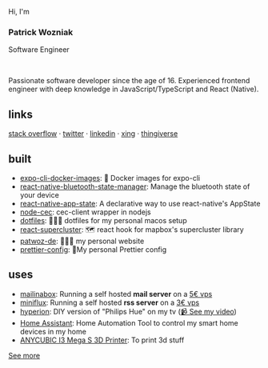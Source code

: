 Hi, I'm

### Patrick Wozniak

Software Engineer

<br />

Passionate software developer since the age of 16. Experienced frontend engineer with deep knowledge in JavaScript/TypeScript and React (Native).

## links

[stack overflow](https://stackoverflow.com/users/6300994/patrick-wozniak?tab=profile) ·
[twitter](https://twitter.com/de_patwoz) ·
[linkedin](https://de.linkedin.com/in/patrick-wozniak-696453123) ·
[xing](https://www.xing.com/profile/Patrick_Wozniak5) ·
[thingiverse](https://www.thingiverse.com/patwoz)

## built

- [expo-cli-docker-images](https://github.com/patlux/expo-cli-docker-images): 🐳 Docker images for expo-cli
- [react-native-bluetooth-state-manager](https://github.com/patlux/react-native-bluetooth-state-manager): Manage the bluetooth state of your device
- [react-native-app-state](https://github.com/patlux/react-native-app-state): A declarative way to use react-native's AppState 
- [node-cec](https://github.com/patlux/node-cec): cec-client wrapper in nodejs 
- [dotfiles](https://github.com/patlux/dotfiles): 👨🏻‍💻 dotfiles for my personal macos setup 
- [react-supercluster](https://github.com/patlux/react-supercluster): 🗺 react hook for mapbox's supercluster library 
- [patwoz-de](https://github.com/patlux/patwoz-de): 👨🏻‍💻 my personal website
- [prettier-config](https://github.com/patlux/prettier-config): 💄My personal Prettier config

## uses

- [mailinabox](https://mailinabox.email): Running a self hosted **mail server** on a [5€ vps](https://www.ovhcloud.com/de/vps/)
- [miniflux](https://miniflux.app): Running a self hosted **rss server** on a [3€ vps](https://vserver.site/de/vserver_kvm_frankfurt.html)
- [hyperion](https://docs.hyperion-project.org): DIY version of "Philips Hue" on my tv ([📹 See my video](https://www.youtube.com/watch?v=W870SRqGd_o))
- [Home Assistant](https://www.home-assistant.io): Home Automation Tool to control my smart home devices in my home
- [ANYCUBIC I3 Mega S 3D Printer](https://www.anycubic.com/products/anycubic-i3-mega-s): To print 3d stuff

[See more](https://patwoz.dev)
